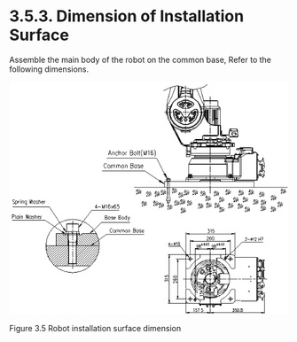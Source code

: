 ﻿# 3.5.3. Dimension of Installation Surface

Assemble the main body of the robot on the common base, Refer to the following dimensions.

![](../../_assets/그림_3.9_로봇_설치면_치수.png)

Figure 3.5 Robot installation surface dimension